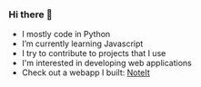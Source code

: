 ### Hi there 👋

- I mostly code in Python
- I’m currently learning Javascript
- I try to contribute to projects that I use
- I'm interested in developing web applications
- Check out a webapp I built: [NoteIt](https://github.com/nityy/NoteIt)

<!--
**nityy/nityy** is a ✨ _special_ ✨ repository because its `README.md` (this file) appears on your GitHub profile.

Here are some ideas to get you started:

- 🔭 I’m currently working on ...
- 🌱 I’m currently learning ...
- 👯 I’m looking to collaborate on ...
- 🤔 I’m looking for help with ...
- 💬 Ask me about ...
- 📫 How to reach me: ...
- 😄 Pronouns: ...
- ⚡ Fun fact: ...
-->
